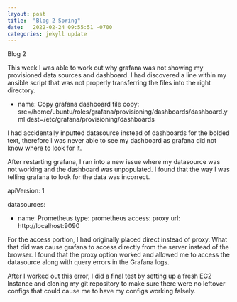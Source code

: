```yaml
---
layout: post
title:  "Blog 2 Spring"
date:   2022-02-24 09:55:51 -0700
categories: jekyll update
---
```


Blog 2

This week I was able to work out why grafana was not showing my provisioned data sources and dashboard. I had discovered a line within my ansible script that was not properly transferring the files into the right directory.

- name: Copy grafana dashboard file
  copy: src=/home/ubuntu/roles/grafana/provisioning/dashboards/dashboard.yml dest=/etc/grafana/provisioning/dashboards

I had accidentally inputted datasource instead of dashboards for the bolded text, therefore I was never able to see my dashboard as grafana did not know where to look for it. 

After restarting grafana, I ran into a new issue where my datasource was not working and the dashboard was unpopulated. I found that the way I was telling grafana to look for the data was incorrect.

apiVersion: 1
 
datasources:
  - name: Prometheus
    type: prometheus
    access: proxy
    url: http://localhost:9090

For the access portion, I had originally placed direct instead of proxy. What that did was cause grafana to access directly from the server instead of the browser. I found that the proxy option worked and allowed me to access the datasource along with query errors in the Grafana logs.

After I worked out this error, I did a final test by setting up a fresh EC2 Instance and cloning my git repository to make sure there were no leftover configs that could cause me to have my configs working falsely. 
